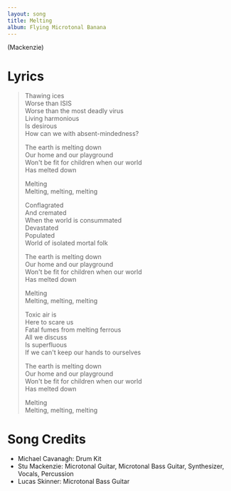 ```yaml
---
layout: song
title: Melting
album: Flying Microtonal Banana
---
```


(Mackenzie)

# Lyrics

> Thawing ices  
> Worse than ISIS  
> Worse than the most deadly virus  
> Living harmonious  
> Is desirous  
> How can we with absent-mindedness?  
>  
> The earth is melting down  
> Our home and our playground  
> Won't be fit for children when our world  
> Has melted down  
>  
> Melting  
> Melting, melting, melting  
>  
> Conflagrated  
> And cremated  
> When the world is consummated  
> Devastated  
> Populated  
> World of isolated mortal folk  
>  
> The earth is melting down  
> Our home and our playground  
> Won't be fit for children when our world  
> Has melted down  
>  
> Melting  
> Melting, melting, melting  
>  
> Toxic air is  
> Here to scare us  
> Fatal fumes from melting ferrous  
> All we discuss  
> Is superfluous  
> If we can't keep our hands to ourselves  
>  
> The earth is melting down  
> Our home and our playground  
> Won't be fit for children when our world  
> Has melted down  
>  
> Melting  
> Melting, melting, melting  

# Song Credits

* Michael Cavanagh: Drum Kit
* Stu Mackenzie: Microtonal Guitar, Microtonal Bass Guitar, Synthesizer, Vocals, Percussion
* Lucas Skinner: Microtonal Bass Guitar
